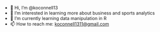 - 👋 Hi, I’m @koconnell13
- 👀 I’m interested in learning more about business and sports analytics
- 🌱 I’m currently learning data manipulation in R
- 📫 How to reach me: koconnell1311@gmail.com

<!---
koconnell13/koconnell13 is a ✨ special ✨ repository because its `README.md` (this file) appears on your GitHub profile.
You can click the Preview link to take a look at your changes.
--->
